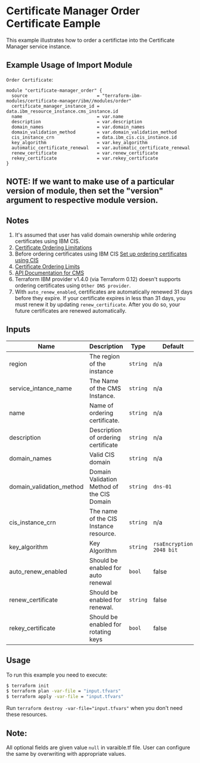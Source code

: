 # Certificate Manager Order Certificate Eample

This example illustrates how to  order a certifictae into the Certificate Manager service instance.


## Example Usage of Import Module

`Order Certificate`:

```hcl
module "certificate-manager_order" {
  source                          = "terraform-ibm-modules/certificate-manager/ibm//modules/order"
  certificate_manager_instance_id = data.ibm_resource_instance.cms_instance.id
  name                            = var.name
  description                     = var.description
  domain_names                    = var.domain_names
  domain_validation_method        = var.domain_validation_method
  cis_instance_crn                = data.ibm_cis.cis_instance.id
  key_algorithm                   = var.key_algorithm
  automatic_certificate_renewal   = var.automatic_certificate_renewal
  renew_certificate               = var.renew_certificate
  rekey_certificate               = var.rekey_certificate
}

```
## NOTE: If we want to make use of a particular version of module, then set the "version" argument to respective module version.

## Notes

1. It's assumed that user has valid domain ownership while ordering certificates using IBM CIS.
2. [ Certificate Ordering Limitations ](https://cloud.ibm.com/docs/certificate-manager?topic=certificate-manager-ordering-certificates#certificate-ordering-limitations)
3. Before ordering certificates using IBM CIS [ Set up ordering certificates using CIS ](https://cloud.ibm.com/docs/certificate-manager?topic=certificate-manager-ordering-certificates#cis)
4. [ Certificate Ordering Limits ](https://cloud.ibm.com/docs/certificate-manager?topic=certificate-manager-limits#api-limits)
5. [ API Documentation for CMS ](https://cloud.ibm.com/apidocs/certificate-manager)
6. Terraform IBM provider v1.4.0 (via Terraform 0.12) doesn't supports ordering certificates using `Other DNS provider`.
7. With `auto_renew_enabled`, certificates are automatically renewed 31 days before they expire. If your certificate expires in less than 31 days, you must renew it by updating `renew_certificate`. After you do so, your future certificates are renewed automatically.


<!-- BEGINNING OF PRE-COMMIT-TERRAFORM DOCS HOOK -->
## Inputs

| Name                            | Description                               |Type    |Default           |Required|
|---------------------------------|-------------------------------------------|--------|------------------------|---|
| region                          | The region of the instance                |`string`| n/a                    |yes|
| service_intance_name            | The Name of the CMS Instance.             |`string`| n/a                    |yes|
| name                            | Name of ordering certificate.             |`string`| n/a                    |yes|
| description                     | Description of ordering certificate       |`string`| n/a                    |no |
| domain_names                    | Valid CIS domain                          |`string`| n/a                    |yes|
| domain_validation_method        | Domain Validation Method of the CIS Domain|`string`|`dns-01 `               |yes|
| cis_instance_crn                | The name of the CIS Instance resource.    |`string`| n/a                    |yes|
| key_algorithm                   | Key Algorithm                             |`string`|`rsaEncryption 2048 bit`|no |
| auto_renew_enabled              | Should be enabled for auto renewal        |`bool`  | false                  |no |
| renew_certificate               | Should be enabled for renewal.            |`string`| false                  |no |
| rekey_certificate               | Should be enabled for rotating keys       |`bool`  | false                  |no |

<!-- END OF PRE-COMMIT-TERRAFORM DOCS HOOK -->
 
 ## Usage

To run this example you need to execute:

```bash
$ terraform init
$ terraform plan -var-file = "input.tfvars"
$ terraform apply -var-file = "input.tfvars"
```

Run `terraform destroy -var-file="input.tfvars"` when you don't need these resources.

 ## Note:
 All optional fields are given value `null` in varaible.tf file. User can configure the same by overwriting with appropriate values.